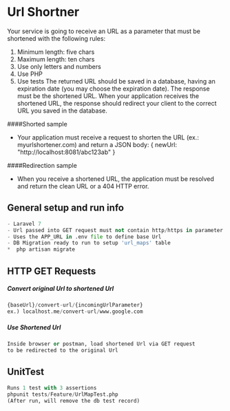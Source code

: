 # Url Shortner

Your service is going to receive an URL as a parameter that must be shortened with the
following rules:
1. Minimum length: five chars
2. Maximum length: ten chars
3. Use only letters and numbers
4. Use PHP
5. Use tests
The returned URL should be saved in a database, having an expiration date (you may
choose the expiration date). The response must be the shortened URL.
When your application receives the shortened URL, the response should redirect your
client to the correct URL you saved in the database.

####Shorted sample
- Your application must receive a request to shorten the URL (ex.:
myurlshortener.com) and return a JSON body:
{ newUrl: "http://localhost:8081/abc123ab" }

####Redirection sample
- When you receive a shortened URL, the application must be resolved and return
the clean URL or a 404 HTTP error.


## General setup and run info
```python
- Laravel 7
- Url passed into GET request must not contain http/https in parameter
- Uses the APP_URL in .env file to define base Url
- DB Migration ready to run to setup 'url_maps' table
*  php artisan migrate
```


## HTTP GET Requests
##### Convert original Url to shortened Url

```python
{baseUrl}/convert-url/{incomingUrlParameter}
ex.) localhost.me/convert-url/www.google.com
```


##### Use Shortened Url
```python
Inside browser or postman, load shortened Url via GET request
to be redirected to the original Url
```

## UnitTest
```python
Runs 1 test with 3 assertions
phpunit tests/Feature/UrlMapTest.php
(After run, will remove the db test record)
```
